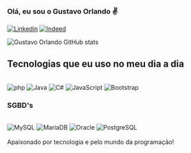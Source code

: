 ### Olá, eu sou o Gustavo Orlando ✌️
[![Linkedin](https://img.shields.io/badge/LinkedIn-0077B5?style=for-the-badge&logo=linkedin&logoColor=white)](https://www.linkedin.com/in/gustavo-orlando/)
[![Indeed](https://img.shields.io/badge/Blogger-FF5722?style=for-the-badge&logo=blogger&logoColor=white)](https://profile.indeed.com/document/view)

![Gustavo Orlando GitHub stats](https://github-readme-stats.vercel.app/api?username=gustavoorlandomachadosilva&show_icons=true&theme=dracula)

## Tecnologias que eu uso no meu dia a dia
<div style = "display: inline_block"><br/>
  <img align = " center" alt = "php" src = "https://img.shields.io/badge/PHP-777BB4?style=for-the-badge&logo=php&logoColor=white" />
  <img align = " center" alt = "Java" src = "https://img.shields.io/badge/Java-ED8B00?style=for-the-badge&logo=openjdk&logoColor=white" />
  <img align = " center" alt = "C#" src = "https://img.shields.io/badge/C%23-239120?style=for-the-badge&logo=c-sharp&logoColor=white" />
  <img align = " center" alt = "JavaScript" src = "https://img.shields.io/badge/JavaScript-323330?style=for-the-badge&logo=javascript&logoColor=F7DF1E" />
  <img align = " center" alt = "Bootstrap" src = "https://img.shields.io/badge/Bootstrap-563D7C?style=for-the-badge&logo=bootstrap&logoColor=white" />
</div>

### SGBD's
<div style = "display: inline_block"><br/>
  <img align = " center" alt = "MySQL" src = "https://img.shields.io/badge/MySQL-005C84?style=for-the-badge&logo=mysql&logoColor=white" />
  <img align = " center" alt = "MariaDB" src = "https://img.shields.io/badge/MariaDB-003545?style=for-the-badge&logo=mariadb&logoColor=white" />
  <img align = " center" alt = "Oracle" src = "https://img.shields.io/badge/Oracle-F80000?style=for-the-badge&logo=Oracle&logoColor=white" />
  <img align = " center" alt = "PostgreSQL" src = "https://img.shields.io/badge/PostgreSQL-316192?style=for-the-badge&logo=postgresql&logoColor=white" />
</div></br>
Apaixonado por tecnologia e pelo mundo da programação!
